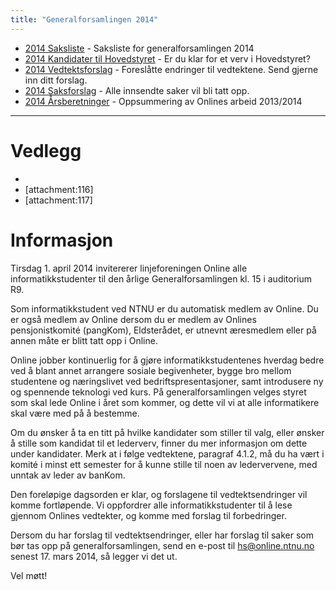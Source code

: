 ```yaml
---
title: "Generalforsamlingen 2014"
---
```


* [2014 Saksliste](/wiki/online/generalforsamlingen/2014/saksliste) - Saksliste for generalforsamlingen 2014
* [2014 Kandidater til Hovedstyret](/wiki/online/generalforsamlingen/2014/valg) - Er du klar for et verv i Hovedstyret?
* [2014 Vedtektsforslag](/wiki/online/generalforsamlingen/2014/vedtekstforslag) - Foreslåtte endringer til vedtektene. Send gjerne inn ditt forslag.
* [2014 Saksforslag](/wiki/online/generalforsamlingen/2014/saksforslag) - Alle innsendte saker vil bli tatt opp.
* [2014 Årsberetninger](/wiki/online/generalforsamlingen/2014/aarsberetninger) - Oppsummering av Onlines arbeid 2013/2014

---

# Vedlegg
*
* [attachment:116]
* [attachment:117]

# Informasjon

Tirsdag 1. april 2014 invitererer linjeforeningen Online alle informatikkstudenter til den årlige Generalforsamlingen kl. 15 i auditorium R9.

Som informatikkstudent ved NTNU er du automatisk medlem av Online. Du er også medlem av Online dersom du er medlem av Onlines pensjonistkomité (pangKom), Eldsterådet, er utnevnt æresmedlem eller på annen måte er blitt tatt opp i Online. 

Online jobber kontinuerlig for å gjøre informatikkstudentenes hverdag bedre ved å blant annet arrangere sosiale begivenheter, bygge bro mellom studentene og næringslivet ved bedriftspresentasjoner, samt introdusere ny og spennende teknologi ved kurs. På generalforsamlingen velges styret som skal lede Online i året som kommer, og dette vil vi at alle informatikere skal være med på å bestemme.

Om du ønsker å ta en titt på hvilke kandidater som stiller til valg, eller ønsker å stille som kandidat til et lederverv, finner du mer informasjon om dette under kandidater. Merk at i følge vedtektene, paragraf 4.1.2, må du ha vært i komité i minst ett semester for å kunne stille til noen av ledervervene, med unntak av leder av banKom.

Den foreløpige dagsorden er klar, og forslagene til vedtektsendringer vil komme fortløpende. Vi oppfordrer alle informatikkstudenter til å lese gjennom Onlines vedtekter, og komme med forslag til forbedringer.

Dersom du har forslag til vedtektsendringer, eller har forslag til saker som bør tas opp på generalforsamlingen, send en e-post til hs@online.ntnu.no senest 17. mars 2014, så legger vi det ut. 

Vel møtt!
